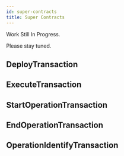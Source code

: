 ```yaml
---
id: super-contracts
title: Super Contracts
---
```


Work Still In Progress. 

Please stay tuned.

## DeployTransaction

## ExecuteTransaction

## StartOperationTransaction

## EndOperationTransaction

## OperationIdentifyTransaction